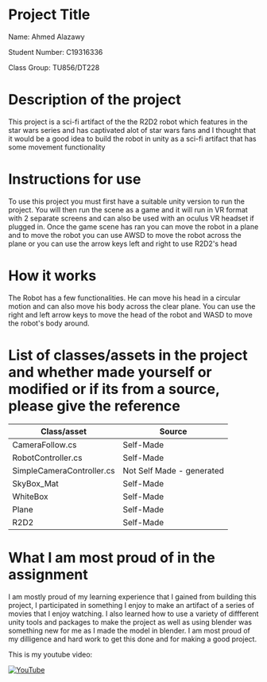 # Project Title

Name: Ahmed Alazawy

Student Number: C19316336

Class Group: TU856/DT228

# Description of the project

This project is a sci-fi artifact of the the R2D2 robot which features in the star wars series and has captivated alot of star wars fans and I thought that it would be a good idea to build the robot in unity as a sci-fi artifact that has some movement functionality

# Instructions for use

To use this project you must first have a suitable unity version to run the project. You will then run the scene as a game and it will run in VR format with 2 separate screens and can also be used with an oculus VR headset if plugged in. Once the game scene has ran you can move the robot in a plane and to move the robot you can use AWSD to move the robot across the plane or you can use the arrow keys left and right to use R2D2's head

# How it works

The Robot has a few functionalities. He can move his head in a circular motion and can also move his body across the clear plane. You can use the right and left arrow keys to move the head of the robot and WASD to move the robot's body around.

# List of classes/assets in the project and whether made yourself or modified or if its from a source, please give the reference

| Class/asset | Source |
|-----------|-----------|
| CameraFollow.cs | Self-Made |
| RobotController.cs | Self-Made |
| SimpleCameraController.cs | Not Self Made - generated |
| SkyBox_Mat | Self-Made |
| WhiteBox | Self-Made |
| Plane | Self-Made |
| R2D2 | Self-Made |

# What I am most proud of in the assignment

I am mostly proud of my learning experience that I gained from building this project, I participated in something I enjoy to make an artifact of a series of movies that I enjoy watching. I also learned how to use a variety of diffferent unity tools and packages to make the project as well as using blender was something new for me as I made the model in blender. I am most proud of my dilligence and hard work to get this done and for making a good project.

This is my youtube video:

[![YouTube](http://img.youtube.com/vi/J2kHSSFA4NU/0.jpg)](https://www.youtube.com/watch?v=J2kHSSFA4NU)
